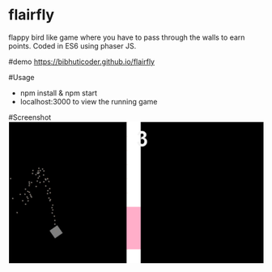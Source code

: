 # flairfly

flappy bird like game where you have to pass through the walls to earn points. Coded in ES6 using phaser JS.

#demo
https://bibhuticoder.github.io/flairfly

#Usage
- npm install & npm start
- localhost:3000 to view the running game

#Screenshot
![Alt text](/scn.PNG)
